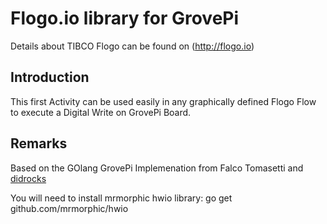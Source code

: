 # Flogo.io library for GrovePi
Details about TIBCO Flogo can be found on (http://flogo.io)

## Introduction
This first Activity can be used easily in any graphically defined Flogo Flow to execute a Digital Write on GrovePi Board.

## Remarks
Based on the GOlang GrovePi Implemenation from Falco Tomasetti and [didrocks](https://github.com/didrocks)

You will need to install mrmorphic hwio library: 
go get github.com/mrmorphic/hwio

